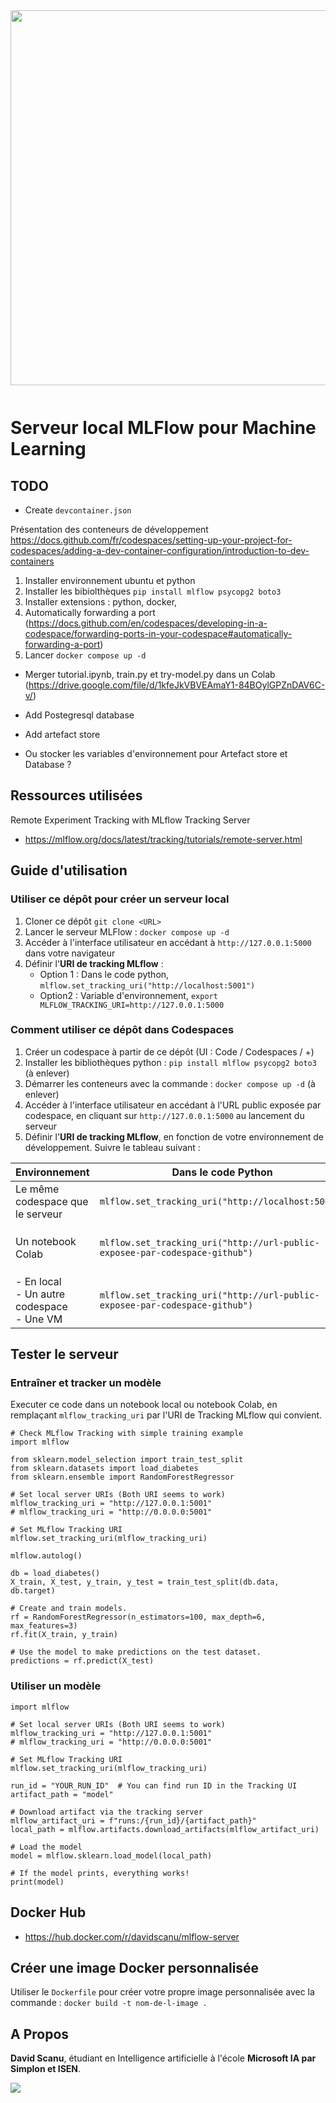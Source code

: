 <img src="https://uploads-ssl.webflow.com/6108e07db6795265f203a636/61f90cbb8c06383f8944720e_ML%20Flow.png" width="600px" style="padding-bottom: 12px;">

# Serveur local MLFlow pour Machine Learning

## TODO

- Create `devcontainer.json`

Présentation des conteneurs de développement
https://docs.github.com/fr/codespaces/setting-up-your-project-for-codespaces/adding-a-dev-container-configuration/introduction-to-dev-containers

1. Installer environnement ubuntu et python
2. Installer les bibiolthèques `pip install mlflow psycopg2 boto3`
3. Installer extensions : python, docker, 
3. Automatically forwarding a port (https://docs.github.com/en/codespaces/developing-in-a-codespace/forwarding-ports-in-your-codespace#automatically-forwarding-a-port)
4. Lancer `docker compose up -d`

- Merger tutorial.ipynb, train.py et try-model.py dans un Colab (https://drive.google.com/file/d/1kfeJkVBVEAmaY1-84BOylGPZnDAV6C-v/)

- Add Postegresql database
- Add artefact store
- Ou stocker les variables d'environnement pour Artefact store et Database ?

## Ressources utilisées

Remote Experiment Tracking with MLflow Tracking Server
- https://mlflow.org/docs/latest/tracking/tutorials/remote-server.html


## Guide d'utilisation

### Utiliser ce dépôt pour créer un serveur local

1. Cloner ce dépôt `git clone <URL>`
2. Lancer le serveur MLFlow : `docker compose up -d`
3. Accéder à l'interface utilisateur en accédant à `http://127.0.0.1:5000` dans votre navigateur
4. Définir l'**URI de tracking MLflow** :  
   - Option 1 : Dans le code python, `mlflow.set_tracking_uri("http://localhost:5001")` 
   - Option2 : Variable d'environnement, `export MLFLOW_TRACKING_URI=http://127.0.0.1:5000`

### Comment utiliser ce dépôt dans Codespaces

1. Créer un codespace à partir de ce dépôt (UI : Code / Codespaces / +)
2. Installer les bibliothèques python : `pip install mlflow psycopg2 boto3` (à enlever)
3. Démarrer les conteneurs avec la commande : `docker compose up -d` (à enlever)
4. Accéder à l'interface utilisateur en accédant à l'URL public exposée par codespace, en cliquant sur `http://127.0.0.1:5000` au lancement du serveur
5. Définir l'**URI de tracking MLflow**, en fonction de votre environnement de développement. Suivre le tableau suivant :  

| Environnement                      | Dans le code Python                                                                                                 | Configuration variable d'environnement                                                                                                         |
|-----------------------------------|----------------------------------------------------------------------------------------------------------------------|---------------------------------------------------------------------------------------------------------------------------------------------------|
| Le même codespace que le serveur | `mlflow.set_tracking_uri("http://localhost:5001")`        | `export MLFLOW_TRACKING_URI=http://127.0.0.1:5000`                                                                                           |
| Un notebook Colab            | `mlflow.set_tracking_uri("http://url-public-exposee-par-codespace-github")` |     "Secrets" (menu de gauche)<br>Nom : `MLFLOW_TRACKING_URI` </br>Valeur : `http://url-public-exposee-par-codespace-github`                                                                                                                                          |
| - En local <br>- Un autre codespace </br>- Une VM | `mlflow.set_tracking_uri("http://url-public-exposee-par-codespace-github")`                                   | `export MLFLOW_TRACKING_URI=http://url-public-exposee-par-codespace-github`                                                             |

## Tester le serveur 

### Entraîner et tracker un modèle

Executer ce code dans un notebook local ou notebook Colab, en remplaçant `mlflow_tracking_uri` par l'URI de Tracking MLflow qui convient.

```
# Check MLflow Tracking with simple training example
import mlflow

from sklearn.model_selection import train_test_split
from sklearn.datasets import load_diabetes
from sklearn.ensemble import RandomForestRegressor

# Set local server URIs (Both URI seems to work)
mlflow_tracking_uri = "http://127.0.0.1:5001"
# mlflow_tracking_uri = "http://0.0.0.0:5001"

# Set MLflow Tracking URI
mlflow.set_tracking_uri(mlflow_tracking_uri)

mlflow.autolog()

db = load_diabetes()
X_train, X_test, y_train, y_test = train_test_split(db.data, db.target)

# Create and train models.
rf = RandomForestRegressor(n_estimators=100, max_depth=6, max_features=3)
rf.fit(X_train, y_train)

# Use the model to make predictions on the test dataset.
predictions = rf.predict(X_test)
```

### Utiliser un modèle

```
import mlflow

# Set local server URIs (Both URI seems to work)
mlflow_tracking_uri = "http://127.0.0.1:5001"
# mlflow_tracking_uri = "http://0.0.0.0:5001"

# Set MLflow Tracking URI
mlflow.set_tracking_uri(mlflow_tracking_uri)

run_id = "YOUR_RUN_ID"  # You can find run ID in the Tracking UI
artifact_path = "model"

# Download artifact via the tracking server
mlflow_artifact_uri = f"runs:/{run_id}/{artifact_path}"
local_path = mlflow.artifacts.download_artifacts(mlflow_artifact_uri)

# Load the model
model = mlflow.sklearn.load_model(local_path)

# If the model prints, everything works!
print(model)
```

## Docker Hub

- <a href="https://hub.docker.com/r/davidscanu/mlflow-server" target="_BLANK">https://hub.docker.com/r/davidscanu/mlflow-server</a>

## Créer une image Docker personnalisée

Utiliser le `Dockerfile` pour créer votre propre image personnalisée avec la commande :
`docker build -t nom-de-l-image .`

## A Propos

**David Scanu**, étudiant en Intelligence artificielle à l'école **Microsoft IA par Simplon et ISEN**.

<a href="https://www.linkedin.com/in/davidscanu14/"><img src="https://img.shields.io/badge/LinkedIn-0077B5?style=for-the-badge&logo=linkedin&logoColor=white" ></a>